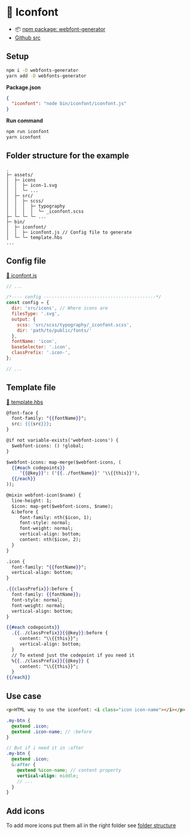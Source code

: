 # :meat_on_bone: Iconfont

- :package: [npm package: webfont-generator](https://www.npmjs.com/package/webfonts-generator)
- [Github src](https://github.com/fluffy-factory/toolbox/tree/master/bin/iconfont)

## Setup
```bash
npm i -D webfonts-generator
yarn add -D webfonts-generator
```
**Package.json**
```json
{
  "iconfont": "node bin/iconfont/iconfont.js"
}
```
**Run command**
```bash
npm run iconfont
yarn iconfont
```

## Folder structure for the example
```
.
├─ assets/
│  ├─ icons
│  │  ├─ icon-1.svg
│  │  └─ ...
│  ├─ src/
│  │  ├─ scss/
│  │  │  ├─ typography
│  │  │  │  └─ _iconfont.scss
├─ └─ └─ └─ ...
├─ bin/
│  ├─ iconfont/
│  │  ├─ iconfont.js // Config file to generate
│  └─ └─ template.hbs
...
```

## Config file

[:page_facing_up: iconfont.js](https://raw.githubusercontent.com/fluffy-factory/toolbox/master/bin/iconfont/iconfont.js)

```js
// ...

/*---- config ------------------------------------------*/
const config = {
  dir: 'src/icons', // Where icons are
  filesType: '.svg',
  output: {
    scss: 'src/scss/typography/_iconfont.scss',
    dir: 'path/to/public/fonts/'
  },
  fontName: 'icon',
  baseSelector: '.icon',
  classPrefix: '.icon-',
};

// ...
```

## Template file

[:page_facing_up: template.hbs](https://raw.githubusercontent.com/fluffy-factory/toolbox/master/bin/iconfont/template.hbs)

```handlebars
@font-face {
  font-family: "{{fontName}}";
  src: {{{src}}};
}

@if not variable-exists('webfont-icons') {
  $webfont-icons: () !global;
}

$webfont-icons: map-merge($webfont-icons, (
  {{#each codepoints}}
     '{{@key}}': ('{{../fontName}}' '\\{{this}}'),
  {{/each}}
));

@mixin webfont-icon($name) {
  line-height: 1;
  $icon: map-get($webfont-icons, $name);
  &:before {
     font-family: nth($icon, 1);
     font-style: normal;
     font-weight: normal;
     vertical-align: bottom;
     content: nth($icon, 2);
  }
}

.icon {
  font-family: "{{fontName}}";
  vertical-align: bottom;
}

.{{classPrefix}}:before {
  font-family: {{fontName}};
  font-style: normal;
  font-weight: normal;
  vertical-align: bottom;
}

{{#each codepoints}}
  .{{../classPrefix}}{{@key}}:before {
     content: "\\{{this}}";
     vertical-align: bottom;
  }
  // To extend just the codepoint if you need it
  %{{../classPrefix}}{{@key}} {
     content: "\\{{this}}";
  }
{{/each}}
```

## Use case

```html
<p>HTML way to use the iconfont: <i class="icon icon-name"></i></p>
```
```scss
.my-btn {
  @extend .icon;
  @extend .icon-name; // :before
}

// But if i need it in :after
.my-btn {
  @extend .icon;
  &:after {
    @extend %icon-name; // content property
    vertical-align: middle;
    // ...
  }
}
```

## Add icons
To add more icons put them all in the right folder see [folder structure](#folder-structure-for-the-example)